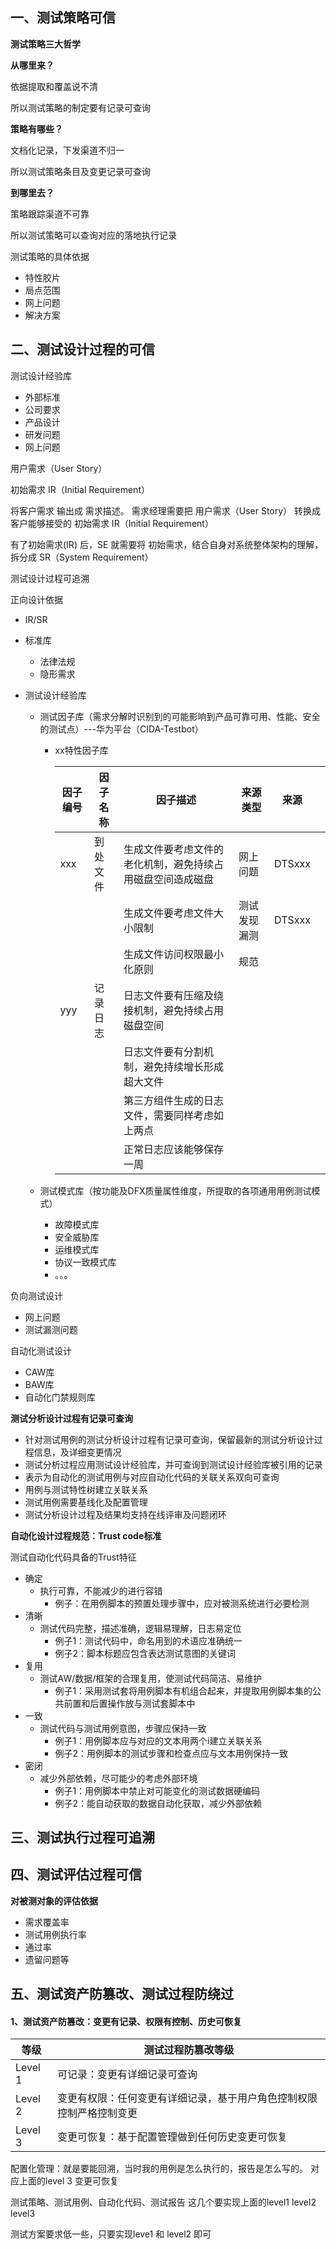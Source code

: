 ## 一、测试策略可信

**测试策略三大哲学**

**从哪里来？**

依据提取和覆盖说不清

所以测试策略的制定要有记录可查询

**策略有哪些？**

文档化记录，下发渠道不归一

所以测试策略条目及变更记录可查询

**到哪里去？**

策略跟踪渠道不可靠

所以测试策略可以查询对应的落地执行记录



测试策略的具体依据

- 特性胶片
- 局点范围
- 网上问题
- 解决方案





## 二、测试设计过程的可信

测试设计经验库

- 外部标准
- 公司要求
- 产品设计
- 研发问题
- 网上问题

用户需求（User Story）

初始需求 IR（Initial Requirement）

将客户需求 输出成 需求描述。
需求经理需要把 用户需求（User Story） 转换成 客户能够接受的 初始需求 IR（Initial Requirement）

有了初始需求(IR) 后，SE 就需要将 初始需求，结合自身对系统整体架构的理解，拆分成 SR（System Requirement）



测试设计过程可追溯

正向设计依据

- IR/SR

- 标准库

	- 法律法规
	- 隐形需求

- 测试设计经验库

	- 测试因子库（需求分解时识别到的可能影响到产品可靠可用、性能、安全的测试点）---华为平台（CIDA-Testbot）

		- xx特性因子库

			| 因子编号 | 因子名称 | 因子描述                                                   | 来源类型     | 来源   |      |
			| -------- | -------- | ---------------------------------------------------------- | ------------ | ------ | ---- |
			| xxx      | 到处文件 | 生成文件要考虑文件的老化机制，避免持续占用磁盘空间造成磁盘 | 网上问题     | DTSxxx |      |
			|          |          | 生成文件要考虑文件大小限制                                 | 测试发现漏测 | DTSxxx |      |
			|          |          | 生成文件访问权限最小化原则                                 | 规范         |        |      |
			| yyy      | 记录日志 | 日志文件要有压缩及绕接机制，避免持续占用磁盘空间           |              |        |      |
			|          |          | 日志文件要有分割机制，避免持续增长形成超大文件             |              |        |      |
			|          |          | 第三方组件生成的日志文件，需要同样考虑如上两点             |              |        |      |
			|          |          | 正常日志应该能够保存一周                                   |              |        |      |

			

	- 测试模式库（按功能及DFX质量属性维度，所提取的各项通用用例测试模式）

		- 故障模式库
		- 安全威胁库
		- 运维模式库
		- 协议一致模式库
		- 。。。

负向测试设计

- 网上问题
- 测试漏测问题



自动化测试设计

- CAW库
- BAW库
- 自动化门禁规则库



**测试分析设计过程有记录可查询**

- 针对测试用例的测试分析设计过程有记录可查询，保留最新的测试分析设计过程信息，及详细变更情况
- 测试分析过程应用测试设计经验库，并可查询到测试设计经验库被引用的记录
- 表示为自动化的测试用例与对应自动化代码的关联关系双向可查询
- 用例与测试特性树建立关联关系
- 测试用例需要基线化及配置管理
- 测试分析设计过程及结果均支持在线评审及问题闭环




**自动化设计过程规范：Trust code标准**

测试自动化代码具备的Trust特征

- 确定
	- 执行可靠，不能减少的进行容错
		- 例子：在用例脚本的预置处理步骤中，应对被测系统进行必要检测
- 清晰
	- 测试代码完整，描述准确，逻辑易理解，日志易定位
		- 例子1：测试代码中，命名用到的术语应准确统一
		- 例子2：脚本标题应包含表达测试意图的关键词
- 复用
	- 测试AW/数据/框架的合理复用，使测试代码简洁、易维护
		- 例子1：采用测试套将用例脚本有机组合起来，并提取用例脚本集的公共前置和后置操作放与测试套脚本中
- 一致
	- 测试代码与测试用例意图，步骤应保持一致
		- 例子1：用例脚本应与对应的文本用两个i建立关联关系
		- 例子2：用例脚本的测试步骤和检查点应与文本用例保持一致
- 密闭
	- 减少外部依赖，尽可能少的考虑外部环境
		- 例子1：用例脚本中禁止对可能变化的测试数据硬编码
		- 例子2：能自动获取的数据自动化获取，减少外部依赖



## 三、测试执行过程可追溯





## 四、测试评估过程可信

**对被测对象的评估依据**

- 需求覆盖率
- 测试用例执行率
- 通过率
- 遗留问题等





## 五、测试资产防篡改、测试过程防绕过



#### 1、测试资产防篡改：变更有记录、权限有控制、历史可恢复

| 等级    | 测试过程防篡改等级                                           |
| ------- | ------------------------------------------------------------ |
| Level 1 | 可记录：变更有详细记录可查询                                 |
| Level 2 | 变更有权限：任何变更有详细记录，基于用户角色控制权限控制严格控制变更 |
| Level 3 | 变更可恢复：基于配置管理做到任何历史变更可恢复               |

配置化管理：就是要能回溯，当时我的用例是怎么执行的，报告是怎么写的。 对应上面的level 3 变更可恢复

测试策略、测试用例、自动化代码、测试报告  这几个要实现上面的level1 level2 level3

测试方案要求低一些，只要实现leve1 和 level2 即可

